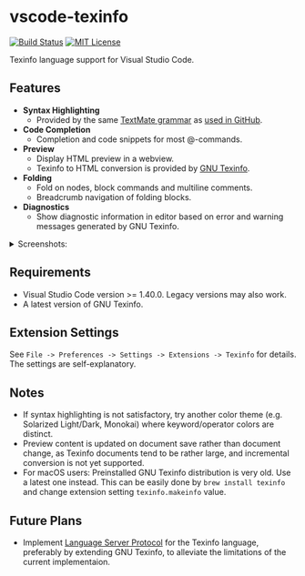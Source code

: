# vscode-texinfo

[![Build Status](https://shields.io/drone/build/CismonX/vscode-texinfo?server=https%3A%2F%2Fdrone.cismon.net)](https://drone.cismon.net/CismonX/vscode-texinfo)
[![MIT License](https://img.shields.io/badge/license-MIT-blue.svg)](LICENSE)

Texinfo language support for Visual Studio Code.

## Features

* **Syntax Highlighting**
  * Provided by the same [TextMate grammar](https://github.com/Alhadis/language-texinfo/blob/v1.0.0/grammars/texinfo.cson) as [used in GitHub](https://github.com/github/linguist/pull/4589).
* **Code Completion**
  * Completion and code snippets for most @\-commands.
* **Preview**
  * Display HTML preview in a webview.
  * Texinfo to HTML conversion is provided by [GNU Texinfo](https://www.gnu.org/software/texinfo).
* **Folding**
  * Fold on nodes, block commands and multiline comments.
  * Breadcrumb navigation of folding blocks.
* **Diagnostics**
  * Show diagnostic information in editor based on error and warning messages generated by GNU Texinfo.

<details>
<summary>Screenshots:</summary>

Display preview:
![preview](https://user-images.githubusercontent.com/19173506/98842831-15355880-2485-11eb-9a12-a709d930ac05.png)

Code completion:
![completion](https://user-images.githubusercontent.com/19173506/98842873-254d3800-2485-11eb-8cef-78a534b08b84.png)

Breadcrumb navigation:
![navigation](https://user-images.githubusercontent.com/19173506/98842850-1ebec080-2485-11eb-8da7-2d167ea86ccf.png)

Folding:
![folding](https://user-images.githubusercontent.com/19173506/98842863-21b9b100-2485-11eb-85f9-d6c9d317d307.png)

Diagnostics:
![diagnostics](https://user-images.githubusercontent.com/19173506/98842883-28482880-2485-11eb-9399-6046e8873014.png)

</details>

## Requirements

* Visual Studio Code version >= 1.40.0. Legacy versions may also work.
* A latest version of GNU Texinfo.

## Extension Settings

See `File -> Preferences -> Settings -> Extensions -> Texinfo` for details. The settings are self-explanatory.

## Notes

* If syntax highlighting is not satisfactory, try another color theme (e.g. Solarized Light/Dark, Monokai) where keyword/operator colors are distinct.
* Preview content is updated on document save rather than document change, as Texinfo documents tend to be rather large, and incremental conversion is not yet supported.
* For macOS users: Preinstalled GNU Texinfo distribution is very old. Use a latest one instead. This can be easily done by `brew install texinfo` and change extension setting `texinfo.makeinfo` value.

## Future Plans

* Implement [Language Server Protocol](https://microsoft.github.io/language-server-protocol) for the Texinfo language, preferably by extending GNU Texinfo, to alleviate the limitations of the current implementaion.
